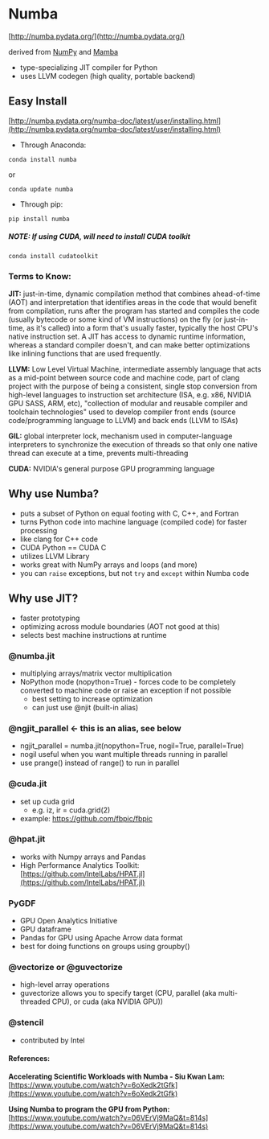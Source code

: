 # Numba
[http://numba.pydata.org/](http://numba.pydata.org/)

derived from [NumPy](http://www.numpy.org/) and [Mamba](https://pypi.org/project/mamba/)

* type-specializing JIT compiler for Python
* uses LLVM codegen (high quality, portable backend)

## Easy Install
[http://numba.pydata.org/numba-doc/latest/user/installing.html](http://numba.pydata.org/numba-doc/latest/user/installing.html)

* Through Anaconda:

`conda install numba`

or

`conda update numba`

* Through pip:

`pip install numba`



##### NOTE:  If using CUDA, will need to install CUDA toolkit
`conda install cudatoolkit`



### Terms to Know:
**JIT:**  just-in-time, dynamic compilation method that combines ahead-of-time (AOT) and interpretation that identifies areas in the code that would benefit from compilation, runs after the program has started and compiles the code (usually bytecode or some kind of VM instructions) on the fly (or just-in-time, as it's called) into a form that's usually faster, typically the host CPU's native instruction set. A JIT has access to dynamic runtime information, whereas a standard compiler doesn't, and can make better optimizations like inlining functions that are used frequently.

**LLVM:**  Low Level Virtual Machine, intermediate assembly language that acts as a mid-point between source code and machine code, part of clang project with the purpose of being a consistent, single stop conversion from high-level languages to instruction set architecture (ISA, e.g. x86, NVIDIA GPU SASS, ARM, etc), "collection of modular and reusable compiler and toolchain technologies" used to develop compiler front ends (source code/programming language to LLVM) and back ends (LLVM to ISAs) 

**GIL:**  global interpreter lock, mechanism used in computer-language interpreters to synchronize the execution of threads so that only one native thread can execute at a time, prevents multi-threading

**CUDA:**  NVIDIA's general purpose GPU programming language



## Why use Numba?
- puts a subset of Python on equal footing with C, C++, and Fortran
- turns Python code into machine language (compiled code) for faster processing
- like clang for C++ code
- CUDA Python == CUDA C
- utilizes LLVM Library
- works great with NumPy arrays and loops (and more)
- you can `raise` exceptions, but not `try` and `except` within Numba code


## Why use JIT?
- faster prototyping
- optimizing across module boundaries (AOT not good at this)
- selects best machine instructions at runtime


### @numba.jit
- multiplying arrays/matrix vector multiplication
- NoPython mode (nopython=True) - forces code to be completely converted to machine code or raise an exception if not possible
  - best setting to increase optimization
  - can just use @njit (built-in alias)

### @ngjit_parallel  <- this is an alias, see below
- ngjit_parallel = numba.jit(nopython=True, nogil=True, parallel=True)
- nogil useful when you want multiple threads running in parallel
- use prange() instead of range() to run in parallel

### @cuda.jit
- set up cuda grid
  - e.g.  iz, ir = cuda.grid(2)
- example:  https://github.com/fbpic/fbpic

### @hpat.jit
- works with Numpy arrays and Pandas
- High Performance Analytics Toolkit:  [https://github.com/IntelLabs/HPAT.jl](https://github.com/IntelLabs/HPAT.jl)


### PyGDF 
- GPU Open Analytics Initiative
- GPU dataframe
- Pandas for GPU using Apache Arrow data format
- best for doing functions on groups using groupby()


### @vectorize or @guvectorize
- high-level array operations
- guvectorize allows you to specify target (CPU, parallel (aka multi-threaded CPU), or cuda (aka NVIDIA GPU))


### @stencil
- contributed by Intel



#### References:
**Accelerating Scientific Workloads with Numba - Siu Kwan Lam:**  [https://www.youtube.com/watch?v=6oXedk2tGfk](https://www.youtube.com/watch?v=6oXedk2tGfk)

**Using Numba to program the GPU from Python:**  [https://www.youtube.com/watch?v=06VErVj9MaQ&t=814s](https://www.youtube.com/watch?v=06VErVj9MaQ&t=814s)